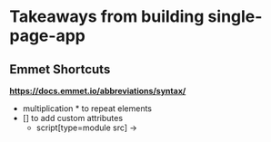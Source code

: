 # Takeaways from building single-page-app

## Emmet Shortcuts
**https://docs.emmet.io/abbreviations/syntax/**

- multiplication * to repeat elements
- [] to add custom attributes
    - script[type=module src] -> <script type="module" src="">
- {} to add text to an element
- \> to make a child element

## Markdown Syntax
**https://www.markdownguide.org/basic-syntax**

- headings #
- escape \
- bold ** or __

## Keyboard Shortcuts

- ctrl/command + side arrow -> goes to beginning or end of line
- ctrl (on mac) + side arrow -> slides through desktop screens
- ctrl/command + vertical arrow -> goes to beginning or end of document/page
- ctrl/command + alt/option + side arrow -> move through tabs
- alt/option + side arrow -> move cursor one delimiter (space, symbol, etc) 
- alt/option + vertical arrow -> moves current line up and down
- shift + side arrow -> highlight one character at a time
- shift + vertical arrow -> highlight one line at a time
- alt/option + shift + side arrow -> highlight one word (not necessarily a word, see desc above) at a time
- alt/option + shift + vertical arrow -> copy current line up or down

## Console Shortcuts

- Circle with diagonal line through it symbol on top-left -> clear console
- ctrl + L / command + K -> clear console

## NPM / node.js 

1. npm init -y
    - start new node.js project
2. npm i express
    - install express
3. touch server.js
4. node server.js
    - start server